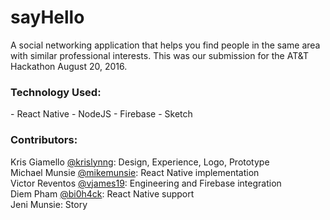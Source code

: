 # sayHello
A social networking application that helps you find people in the same area with similar professional interests. This was our submission for the AT&amp;T Hackathon August 20, 2016.

<h3>Technology Used:</h3>
- React Native
- NodeJS
- Firebase
- Sketch

<h3>Contributors:</h3>
Kris Giamello <a href="https://github.com/krislynng">@krislynng</a>: Design, Experience, Logo, Prototype
<br/>
Michael Munsie <a href="https://github.com/mikemunsie">@mikemunsie</a>: React Native implementation
<br/>
Victor Reventos <a href="https://github.com/vjames19">@vjames19</a>: Engineering and Firebase integration 
<br/>
Diem Pham <a href="https://github.com/bi0h4ck">@bi0h4ck</a>: React Native support
<br/>
Jeni Munsie: Story
